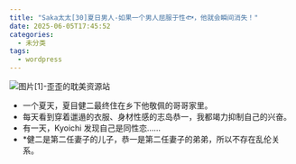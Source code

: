 ```yaml
---
title: "Saka太太[30]夏日男人-如果一个男人屈服于性🐟，他就会瞬间消失！"
date: 2025-06-05T17:45:52
categories:
  - 未分类
tags:
  - wordpress
---
```


![图片[1]-歪歪的耽美资源站](/images/saka%e5%a4%aa%e5%a4%aa30%e5%a4%8f%e6%97%a5%e7%94%b7%e4%ba%ba-%e5%a6%82%e6%9e%9c%e4%b8%80%e4%b8%aa%e7%94%b7%e4%ba%ba%e5%b1%88%e6%9c%8d%e4%ba%8e%e6%80%a7%f0%9f%90%9f%ef%bc%8c%e4%bb%96%e5%b0%b1-0.jpg)

*   一个夏天，夏目健二最终住在乡下他敬佩的哥哥家里。
*   每天看到穿着邋遢的衣服、身材性感的志岛恭一，我都竭力抑制自己的兴奋。
*   有一天，Kyoichi 发现自己是同性恋……
*   \*健二是第二任妻子的儿子，恭一是第二任妻子的弟弟，所以不存在乱伦关系。
